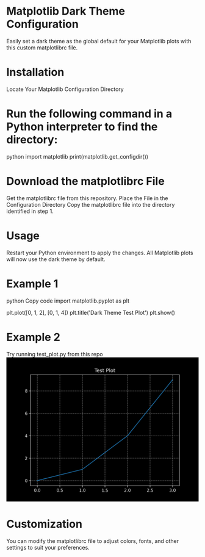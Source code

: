 # Matplotlib Dark Theme Configuration
Easily set a dark theme as the global default for your Matplotlib plots with this custom matplotlibrc file.

# Installation
Locate Your Matplotlib Configuration Directory

# Run the following command in a Python interpreter to find the directory:

python
import matplotlib
print(matplotlib.get_configdir())

# Download the matplotlibrc File

Get the matplotlibrc file from this repository.
Place the File in the Configuration Directory
Copy the matplotlibrc file into the directory identified in step 1.

# Usage
Restart your Python environment to apply the changes. All Matplotlib plots will now use the dark theme by default.

# Example 1
python
Copy code
import matplotlib.pyplot as plt

plt.plot([0, 1, 2], [0, 1, 4])
plt.title('Dark Theme Test Plot')
plt.show()

# Example 2

Try running test_plot.py from this repo
![Dark Theme Example](test_plot.png)

# Customization
You can modify the matplotlibrc file to adjust colors, fonts, and other settings to suit your preferences.
